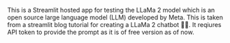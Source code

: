 This is a Streamlit hosted app for testing the LLaMa 2 model which is an open source large language model (LLM) developed by Meta.
This is taken from a streamlit blog tutorial for creating a LLaMa 2 chatbot 🦙💬. 
It reqiures API token to provide the prompt as it is of free version as of now. 
